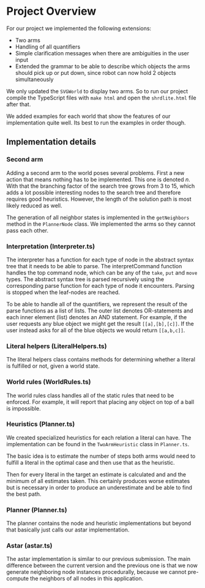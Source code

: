 Project Overview
================

For our project we implemented the following extensions:
* Two arms
* Handling of all quantifiers
* Simple clarification messages when there are ambiguities in the user input
* Extended the grammar to be able to describe which objects the arms should pick up or put down, since robot can now hold 2 objects simultaneously

We only updated the `SVGWorld` to display two arms. So to run our project compile the TypeScript files with `make html` and open the `shrdlite.html` file after that.

We added examples for each world that show the features of our implementation quite well. Its best to run the examples in order though.

## Implementation details

### Second arm

Adding a second arm to the world poses several problems. First a new action that means nothing has to be implemented. This one is denoted *n*. With that the branching factor of the search tree grows from 3 to 15, which adds a lot possible interesting nodes to the search tree and therefore requires good heuristics. However, the length of the solution path is most likely reduced as well.

The generation of all neighbor states is implemented in the `getNeighbors` method in the `PlannerNode` class.
We implemented the arms so they cannot pass each other.

### Interpretation (Interpreter.ts)

The interpreter has a function for each type of node in the abstract syntax tree that it needs to be able to parse. The interpretCommand function handles the top command node, which can be any of the `take`, `put` and `move` types. The abstract syntax tree is parsed recursively using the corresponding parse function for each type of node it encounters. Parsing is stopped when the leaf-nodes are reached.

To be able to handle all of the quantifiers, we represent the result of the parse functions as a list of lists. The outer list denotes OR-statements and each inner element (list) denotes an AND statement. For example, if the user requests any blue object we might get the result `[[a],[b],[c]]`. If the user instead asks for all of the blue objects we would return `[[a,b,c]]`.

### Literal helpers (LiteralHelpers.ts)

The literal helpers class contains methods for determining whether a literal is fulfilled or not, given a world state.

### World rules (WorldRules.ts)

The world rules class handles all of the static rules that need to be enforced. For example, it will report that placing any object on top of a ball is impossible.

### Heuristics (Planner.ts)

We created specialized heuristics for each relation a literal can have. The implementation can be found in the `TwoArmHeuristic` class in `Planner.ts`.

The basic idea is to estimate the number of steps both arms would need to fulfill a literal in the optimal case and then use that as the heuristic.

Then for every literal in the target an estimate is calculated and and the minimum of all estimates taken. This certainly produces worse estimates but is necessary in order to produce an underestimate and be able to find the best path.

### Planner (Planner.ts)

The planner contains the node and heuristic implementations but beyond that basically just calls our astar implementation.

### Astar (astar.ts)

The astar implementation is similar to our previous submission. The main difference between the current version and the previous one is that we now generate neighboring node instances procedurally, because we cannot pre-compute the neighbors of all nodes in this application.